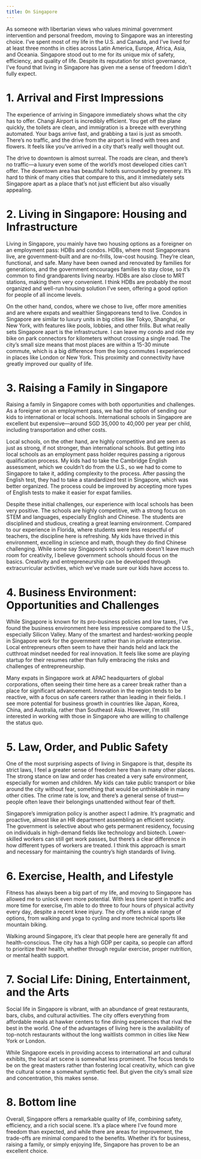 ```yaml
---
title: On Singapore
---
```


As someone with libertarian views who values minimal government intervention and personal freedom, moving to Singapore was an interesting choice. I’ve spent most of my life in the U.S. and Canada, and I’ve lived for at least three months in cities across Latin America, Europe, Africa, Asia, and Oceania. Singapore stood out to me for its unique mix of safety, efficiency, and quality of life. Despite its reputation for strict governance, I’ve found that living in Singapore has given me a sense of freedom I didn’t fully expect.

# 1. Arrival and First Impressions

The experience of arriving in Singapore immediately shows what the city has to offer. Changi Airport is incredibly efficient. You get off the plane quickly, the toilets are clean, and immigration is a breeze with everything automated. Your bags arrive fast, and grabbing a taxi is just as smooth. There’s no traffic, and the drive from the airport is lined with trees and flowers. It feels like you’ve arrived in a city that’s really well thought out.

The drive to downtown is almost surreal. The roads are clean, and there’s no traffic—a luxury even some of the world’s most developed cities can’t offer. The downtown area has beautiful hotels surrounded by greenery. It’s hard to think of many cities that compare to this, and it immediately sets Singapore apart as a place that’s not just efficient but also visually appealing.

# 2. Living in Singapore: Housing and Infrastructure

Living in Singapore, you mainly have two housing options as a foreigner on an employment pass: HDBs and condos. HDBs, where most Singaporeans live, are government-built and are no-frills, low-cost housing. They’re clean, functional, and safe. Many have been owned and renovated by families for generations, and the government encourages families to stay close, so it’s common to find grandparents living nearby. HDBs are also close to MRT stations, making them very convenient. I think HDBs are probably the most organized and well-run housing solution I’ve seen, offering a good option for people of all income levels.

On the other hand, condos, where we chose to live, offer more amenities and are where expats and wealthier Singaporeans tend to live. Condos in Singapore are similar to luxury units in big cities like Tokyo, Shanghai, or New York, with features like pools, lobbies, and other frills. But what really sets Singapore apart is the infrastructure. I can leave my condo and ride my bike on park connectors for kilometers without crossing a single road. The city’s small size means that most places are within a 15-30 minute commute, which is a big difference from the long commutes I experienced in places like London or New York. This proximity and connectivity have greatly improved our quality of life.

# 3. Raising a Family in Singapore

Raising a family in Singapore comes with both opportunities and challenges. As a foreigner on an employment pass, we had the option of sending our kids to international or local schools. International schools in Singapore are excellent but expensive—around SGD 35,000 to 40,000 per year per child, including transportation and other costs.

Local schools, on the other hand, are highly competitive and are seen as just as strong, if not stronger, than international schools. But getting into local schools as an employment pass holder requires passing a rigorous qualification process. My kids had to take the Cambridge English assessment, which we couldn’t do from the U.S., so we had to come to Singapore to take it, adding complexity to the process. After passing the English test, they had to take a standardized test in Singapore, which was better organized. The process could be improved by accepting more types of English tests to make it easier for expat families.

Despite these initial challenges, our experience with local schools has been very positive. The schools are highly competitive, with a strong focus on STEM and languages, especially English and Chinese. The students are disciplined and studious, creating a great learning environment. Compared to our experience in Florida, where students were less respectful of teachers, the discipline here is refreshing. My kids have thrived in this environment, excelling in science and math, though they do find Chinese challenging. While some say Singapore’s school system doesn’t leave much room for creativity, I believe government schools should focus on the basics. Creativity and entrepreneurship can be developed through extracurricular activities, which we’ve made sure our kids have access to.

# 4. Business Environment: Opportunities and Challenges

While Singapore is known for its pro-business policies and low taxes, I’ve found the business environment here less impressive compared to the U.S., especially Silicon Valley. Many of the smartest and hardest-working people in Singapore work for the government rather than in private enterprise. Local entrepreneurs often seem to have their hands held and lack the cutthroat mindset needed for real innovation. It feels like some are playing startup for their resumes rather than fully embracing the risks and challenges of entrepreneurship.

Many expats in Singapore work at APAC headquarters of global corporations, often seeing their time here as a career break rather than a place for significant advancement. Innovation in the region tends to be reactive, with a focus on safe careers rather than leading in their fields. I see more potential for business growth in countries like Japan, Korea, China, and Australia, rather than Southeast Asia. However, I’m still interested in working with those in Singapore who are willing to challenge the status quo.

# 5. Law, Order, and Public Safety

One of the most surprising aspects of living in Singapore is that, despite its strict laws, I feel a greater sense of freedom here than in many other places. The strong stance on law and order has created a very safe environment, especially for women and children. My kids can take public transport or bike around the city without fear, something that would be unthinkable in many other cities. The crime rate is low, and there’s a general sense of trust—people often leave their belongings unattended without fear of theft.

Singapore’s immigration policy is another aspect I admire. It’s pragmatic and proactive, almost like an HR department assembling an efficient society. The government is selective about who gets permanent residency, focusing on individuals in high-demand fields like technology and biotech. Lower-skilled workers can still get work passes, but there’s a clear difference in how different types of workers are treated. I think this approach is smart and necessary for maintaining the country’s high standards of living.

# 6. Exercise, Health, and Lifestyle

Fitness has always been a big part of my life, and moving to Singapore has allowed me to unlock even more potential. With less time spent in traffic and more time for exercise, I’m able to do three to four hours of physical activity every day, despite a recent knee injury. The city offers a wide range of options, from walking and yoga to cycling and more technical sports like mountain biking.

Walking around Singapore, it’s clear that people here are generally fit and health-conscious. The city has a high GDP per capita, so people can afford to prioritize their health, whether through regular exercise, proper nutrition, or mental health support. 

# 7. Social Life: Dining, Entertainment, and the Arts

Social life in Singapore is vibrant, with an abundance of great restaurants, bars, clubs, and cultural activities. The city offers everything from affordable meals at hawker centers to fine dining experiences that rival the best in the world. One of the advantages of living here is the availability of top-notch restaurants without the long waitlists common in cities like New York or London.

While Singapore excels in providing access to international art and cultural exhibits, the local art scene is somewhat less prominent. The focus tends to be on the great masters rather than fostering local creativity, which can give the cultural scene a somewhat synthetic feel. But given the city’s small size and concentration, this makes sense.

# 8. Bottom line

Overall, Singapore offers a remarkable quality of life, combining safety, efficiency, and a rich social scene. It’s a place where I’ve found more freedom than expected, and while there are areas for improvement, the trade-offs are minimal compared to the benefits. Whether it’s for business, raising a family, or simply enjoying life, Singapore has proven to be an excellent choice.